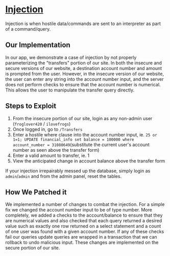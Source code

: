 # [Injection](https://owasp.org/www-project-top-ten/2017/A1_2017-Injection)

Injection is when hostile data/commands are sent to an interpreter as part of a command/query.

## Our Implementation

In our app, we demonstrate a case of injection by not properly parameterizing the "transfers" portion of our site. In both the insecure and secure versions of our website, a destination account number and amount is prompted from the user. However, in the insecure version of our website, the user can enter any string into the account number input, and the server does not perform checks to ensure that the account number is numerical. This allows the user to manipulate the transfer query directly.

## Steps to Exploit

1. From the insecure portion of our site, login as any non-admin user (`froglover420` / `ilovefrogs`)
2. Once logged in, go to `/Transfers`
3. Enter a hostile where clause into the account number input, ie. `25 or 1=1; UPDATE financial_info set balance = 100000 where account_number = 31080649`(substitute the current user's account number as seen above the transfer form)
4. Enter a valid amount to transfer, ie. 1
5. View the anticipated change in account balance above the transfer form

If your injection irrepairably messed up the database, simply login as `admin`/`admin` and from the admin panel, reset the tables.

## How We Patched it

We implemented a number of changes to combat the injection. For a simple fix we changed the account number input to be of type number. More completely, we added a checks to the account/balance to ensure that they are numerical values and also checked that each query returned a desired value such as exactly one row returned on a select statement and a count of one user was found with a given account number. If any of these checks fail our queries update queries are wrapped in a transaction that we can rollback to undo malicious input. These changes are implemented on the secure portion of our site.
